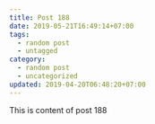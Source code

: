 ```yaml
---
title: Post 188
date: 2019-05-21T16:49:14+07:00
tags:
  - random post
  - untagged
category:
  - random post
  - uncategorized
updated: 2019-04-20T06:48:20+07:00
---
```

This is content of post 188